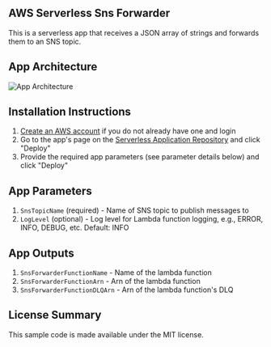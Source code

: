 ## AWS Serverless Sns Forwarder

This is a serverless app that receives a JSON array of strings and forwards them to an SNS topic.

## App Architecture

![App Architecture](https://github.com/awslabs/aws-serverless-sns-forwarder/raw/master/images/sns-forwarder.png)

## Installation Instructions

1. [Create an AWS account](https://portal.aws.amazon.com/gp/aws/developer/registration/index.html) if you do not already have one and login
1. Go to the app's page on the [Serverless Application Repository](https://serverlessrepo.aws.amazon.com/applications/arn:aws:serverlessrepo:us-east-1:077246666028:applications~aws-serverless-sns-forwarder) and click "Deploy"
1. Provide the required app parameters (see parameter details below) and click "Deploy"

## App Parameters

1. `SnsTopicName` (required) - Name of SNS topic to publish messages to
1. `LogLevel` (optional) - Log level for Lambda function logging, e.g., ERROR, INFO, DEBUG, etc. Default: INFO

## App Outputs

1. `SnsForwarderFunctionName` - Name of the lambda function
1. `SnsForwarderFunctionArn` - Arn of the lambda function
1. `SnsForwarderFunctionDLQArn` - Arn of the lambda function's DLQ

## License Summary

This sample code is made available under the MIT license. 
